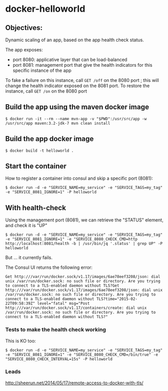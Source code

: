 # docker-helloworld

## Objectives:

Dynamic scaling of an app, based on the app health check status.

The app exposes:
* port 8080: applicative layer that can be load-balanced
* port 8081: management port that give the health indicators for this specific instance of the app

To fake a failure on this instance, call `GET /off` on the 8080 port ; this will change the health indicator exposed on the 8081 port.
To restore the instance, call `GET /on` on the 8080 port

## Build the app using the maven docker image

```
$ docker run -it --rm --name mvn-app -v "$PWD":/usr/src/app -w /usr/src/app maven:3.2-jdk-7 mvn clean install
```

## Build the app docker image

```
$ docker build -t helloworld .
```

## Start the container

How to register a container into consul and skip a specific port (8081):

```
$ docker run -d -e "SERVICE_NAME=my_service" -e "SERVICE_TAGS=my_tag" -e "SERVICE_8081_IGNORE=1" -P helloworld
```

## With health-check

Using the management port (8081), we can retrieve the "STATUS" element, and check it is "UP"

```
$ docker run -d -e "SERVICE_NAME=my_service" -e "SERVICE_TAGS=my_tag" -e "SERVICE_8081_IGNORE=1" -e "SERVICE_8080_CHECK_CMD=http http://localhost:8081/health -b | /usr/bin/jq '.status' | grep UP" -P helloworld
```

But ... it currently fails.

The Consul UI returns the following error:

```
Get http:///var/run/docker.sock/v1.17/images/6ae78eef3208/json: dial unix /var/run/docker.sock: no such file or directory. Are you trying to connect to a TLS-enabled daemon without TLS?Get http:///var/run/docker.sock/v1.17/images/6ae78eef3208/json: dial unix /var/run/docker.sock: no such file or directory. Are you trying to connect to a TLS-enabled daemon without TLS?time="2015-02-22T09:58:39Z" level="fatal" msg="Post http:///var/run/docker.sock/v1.17/containers/create: dial unix /var/run/docker.sock: no such file or directory. Are you trying to connect to a TLS-enabled daemon without TLS?" 
```

### Tests to make the health check working

This is KO too:

```
$ docker run -d -e "SERVICE_NAME=my_service" -e "SERVICE_TAGS=my_tag" -e "SERVICE_8081_IGNORE=1" -e "SERVICE_8080_CHECK_CMD=/bin/true" -e "SERVICE_8080_CHECK_INTERVAL=15s" -P helloworld
```

### Leads

http://sheerun.net/2014/05/17/remote-access-to-docker-with-tls/

